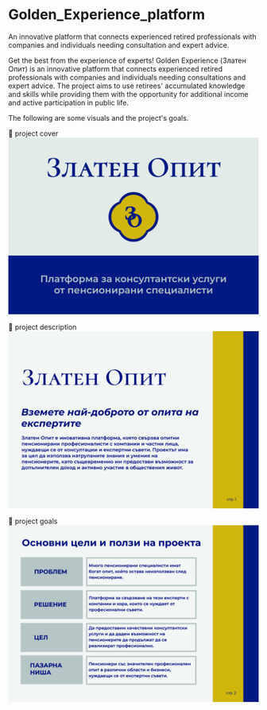 # Golden_Experience_platform
An innovative platform that connects experienced retired professionals with companies and individuals needing consultation and expert advice.

Get the best from the experience of experts!
Golden Experience (Златен Опит) is an innovative platform that connects experienced retired professionals with companies and individuals needing consultations and expert advice. The project aims to use retirees' accumulated knowledge and skills while providing them with the opportunity for additional income and active participation in public life.

The following are some visuals and the project's goals. 

📌 project cover
![project cover](https://github.com/tedi-tech-enthusiast/Golden_Experience_platform/blob/d40b3aef627977ef3551e7a35c47333d815c0363/project_cover.jpg)


📌 project description
![project description](https://github.com/tedi-tech-enthusiast/Golden_Experience_platform/blob/d40b3aef627977ef3551e7a35c47333d815c0363/project_description.jpg)

📌 project goals
![project goals](https://github.com/tedi-tech-enthusiast/Golden_Experience_platform/blob/d40b3aef627977ef3551e7a35c47333d815c0363/project_goals.jpg)
